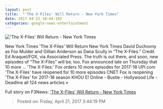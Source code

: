 ```yaml
---
layout: post
title:  "'The X-Files' Will Return - New York Times"
date: 2017-04-21 10:44:19Z
categories: google-news-entertaintment
---
```


!['The X-Files' Will Return - New York Times](https://static01.nyt.com/images/2017/04/22/arts/22xfiles-item/22xfiles-item-facebookJumbo.jpg)

New York Times 'The X-Files' Will Return New York Times David Duchovny as Fox Mulder and Gillian Anderson as Dana Scully in “The X-Files.” Credit Ed Araquel/FOX, via Associated Press. The truth is out there, and soon, new episodes of “The X-Files” will be, too. Fox announced late on Thursday that 10 more ... 'The X-Files:' Fox orders 10 more episodes for 2017-18 UPI.com 'The X-Files' have reopened for 10 more episodes CNET Fox is reopening 'The X-Files' for 2017-18 season KHOU E! Online - Bustle - Hollywood Life - Deadline all 124 news articles »


Full story on F3News: ['The X-Files' Will Return - New York Times](http://www.f3nws.com/n/hRHTxH)

> Posted on: Friday, April 21, 2017 3:44:19 PM
